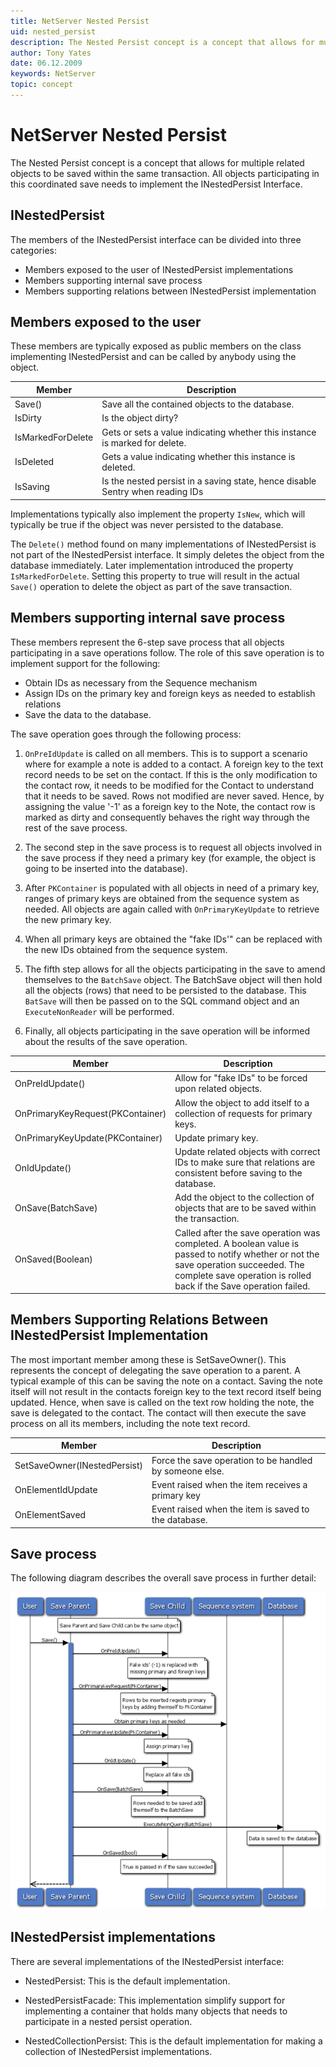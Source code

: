 ```yaml
---
title: NetServer Nested Persist
uid: nested_persist
description: The Nested Persist concept is a concept that allows for multiple related objects to be saved within the same transaction.
author: Tony Yates
date: 06.12.2009
keywords: NetServer
topic: concept
---
```


# NetServer Nested Persist

The Nested Persist concept is a concept that allows for multiple related objects to be saved within the same transaction. All objects participating in this coordinated save needs to implement the INestedPersist Interface.

## INestedPersist

The members of the INestedPersist interface can be divided into three categories:

* Members exposed to the user of INestedPersist implementations
* Members supporting internal save process
* Members supporting relations between INestedPersist implementation

## Members exposed to the user

These members are typically exposed as public members on the class implementing INestedPersist and can be called by anybody using the object.

| Member | Description |
|---|---|
| Save() | Save all the contained objects to the database. |
| IsDirty | Is the object dirty? |
| IsMarkedForDelete | Gets or sets a value indicating whether this instance is marked for delete. |
| IsDeleted | Gets a value indicating whether this instance is deleted. |
| IsSaving | Is the nested persist in a saving state, hence disable Sentry when reading IDs |

Implementations typically also implement the property `IsNew`, which will typically be true if the object was never persisted to the database.

The `Delete()` method found on many implementations of INestedPersist is not part of the INestedPersist interface. It simply deletes the object from the database immediately. Later implementation introduced the property `IsMarkedForDelete`. Setting this property to true will result in the actual `Save()` operation to delete the object as part of the save transaction.

## Members supporting internal save process

These members represent the 6-step save process that all objects participating in a save operations follow. The role of this save operation is to implement support for the following:

* Obtain IDs as necessary from the Sequence mechanism
* Assign IDs on the primary key and foreign keys as needed to establish relations
* Save the data to the database.

The save operation goes through the following process:

1. `OnPreIdUpdate` is called on all members. This is to support a scenario where for example a note is added to a contact. A foreign key to the text record needs to be set on the contact. If this is the only modification to the contact row, it needs to be modified for the Contact to understand that it needs to be saved. Rows not modified are never saved. Hence, by assigning the value '-1' as a foreign key to the Note, the contact row is marked as dirty and consequently behaves the right way through the rest of the save process.

2. The second step in the save process is to request all objects involved in the save process if they need a primary key (for example, the object is going to be inserted into the database).

3. After `PKContainer` is populated with all objects in need of a primary key, ranges of primary keys are obtained from the sequence system as needed. All objects are again called with `OnPrimaryKeyUpdate` to retrieve the new primary key.

4. When all primary keys are obtained the "fake IDs'" can be replaced with the new IDs obtained from the sequence system.

5. The fifth step allows for all the objects participating in the save to amend themselves to the `BatchSave` object. The BatchSave object will then hold all the objects (rows) that need to be persisted to the database. This `BatSave` will then be passed on to the SQL command object and an `ExecuteNonReader` will be performed.

6. Finally, all objects participating in the save operation will be informed about the results of the save operation.

| Member | Description |
|---|---|
| OnPreIdUpdate() | Allow for "fake IDs" to be forced upon related objects. |
| OnPrimaryKeyRequest(PKContainer) | Allow the object to add itself to a collection of requests for primary keys. |
| OnPrimaryKeyUpdate(PKContainer) | Update primary key. |
| OnIdUpdate() | Update related objects with correct IDs to make sure that relations are consistent before saving to the database. |
| OnSave(BatchSave) | Add the object to the collection of objects that are to be saved within the transaction. |
| OnSaved(Boolean) | Called after the save operation was completed. A boolean value is passed to notify whether or not the save operation succeeded. The complete save operation is rolled back if the Save operation failed. |

## Members Supporting Relations Between INestedPersist Implementation

The most important member among these is SetSaveOwner(). This represents the concept of delegating the save operation to a parent. A typical example of this can be saving the note on a contact. Saving the note itself will not result in the contacts foreign key to the text record itself being updated. Hence, when save is called on the text row holding the note, the save is delegated to the contact. The contact will then execute the save process on all its members, including the note text record.

| Member | Description |
|---|---|
| SetSaveOwner(INestedPersist) | Force the save operation to be handled by someone else. |
| OnElementIdUpdate | Event raised when the item receives a primary key |
| OnElementSaved | Event raised when the item is saved to the database. |

## Save process

The following diagram describes the overall save process in further detail:

![Nested persist][img1]

## INestedPersist implementations

There are several implementations of the INestedPersist interface:

* NestedPersist: This is the default implementation.

* NestedPersistFacade: This implementation simplify support for implementing a container that holds many objects that needs to participate in a nested persist operation.

* NestedCollectionPersist: This is the default implementation for making a collection of INestedPersist implementations.

<!-- Referenced links -->

<!-- Referenced images -->
[img1]: media/nestedpersist.png
